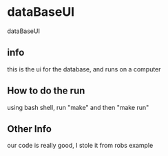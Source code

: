 # dataBaseUI
dataBaseUI

## info
this is the ui for the database, and runs on a computer

## How to do the run
using bash shell, run "make" and then "make run"

## Other Info
our code is really good, I stole it from robs example
